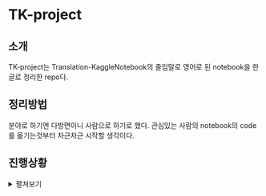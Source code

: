 # TK-project

## 소개 

TK-project는 Translation-KaggleNotebook의 줄임말로 영어로 된 notebook을 한글로 정리한 repo다. 

## 정리방법

분야로 하기엔 다방면이니 사람으로 하기로 했다. 관심있는 사람의 notebook의 code를 옮기는것부터 차근차근 시작할 생각이다. 

## 진행상황

<details><summary>펼쳐보기</summary>
<blockquote>
<!-- block content -->
<details><summary>Joshua Swords</summary>
<blockquote>
<li><a href="https://www.kaggle.com/joshuaswords/tps-eda-model-march-2020">TPS EDA & Model [March 2020]</a></li>
<li><a href="https://www.kaggle.com/joshuaswords/data-visualization-clustering-mall-data">
Data Visualization & Clustering (Mall Data)</a></li>
</blockquote>
</details>
<!-- endblock -->
</blockquote>
</details>